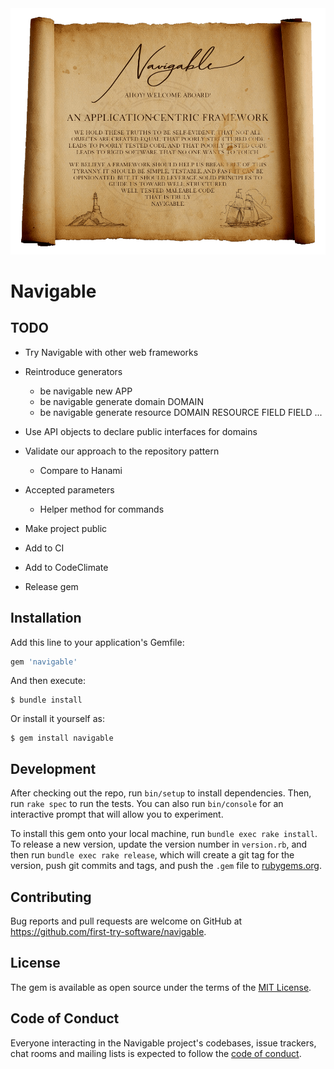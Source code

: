 <img src="assets/navigable.png">

# Navigable

## TODO

* Try Navigable with other web frameworks
* Reintroduce generators
  - be navigable new APP
  - be navigable generate domain DOMAIN
  - be navigable generate resource DOMAIN RESOURCE FIELD FIELD ...
* Use API objects to declare public interfaces for domains
* Validate our approach to the repository pattern
  - Compare to Hanami
* Accepted parameters
  - Helper method for commands

* Make project public
* Add to CI
* Add to CodeClimate
* Release gem

## Installation

Add this line to your application's Gemfile:

```ruby
gem 'navigable'
```

And then execute:

    $ bundle install

Or install it yourself as:

    $ gem install navigable

## Development

After checking out the repo, run `bin/setup` to install dependencies. Then, run `rake spec` to run the tests. You can also run `bin/console` for an interactive prompt that will allow you to experiment.

To install this gem onto your local machine, run `bundle exec rake install`. To release a new version, update the version number in `version.rb`, and then run `bundle exec rake release`, which will create a git tag for the version, push git commits and tags, and push the `.gem` file to [rubygems.org](https://rubygems.org).

## Contributing

Bug reports and pull requests are welcome on GitHub at https://github.com/first-try-software/navigable.

## License

The gem is available as open source under the terms of the [MIT License](https://opensource.org/licenses/MIT).

## Code of Conduct

Everyone interacting in the Navigable project's codebases, issue trackers, chat rooms and mailing lists is expected to follow the [code of conduct](https://github.com/first-try-software/navigable/blob/main/CODE_OF_CONDUCT.md).
